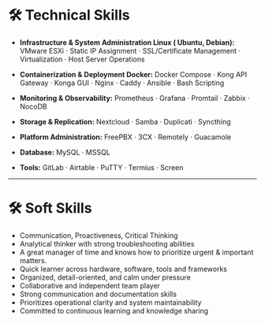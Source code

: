 # 🛠️ Technical Skills

- **Infrastructure & System Administration Linux ( Ubuntu, Debian):**
  VMware ESXi · Static IP Assignment · SSL/Certificate Management · Virtualization · Host Server Operations

- **Containerization & Deployment Docker:** Docker Compose · Kong API Gateway · Konga GUI · Nginx · Caddy · Ansible · Bash Scripting

- **Monitoring & Observability:** Prometheus · Grafana · Promtail · Zabbix · NocoDB

- **Storage & Replication:** Nextcloud · Samba · Duplicati · Syncthing

- **Platform Administration:** FreePBX · 3CX · Remotely · Guacamole

- **Database:** MySQL · MSSQL

- **Tools:** GitLab · Airtable · PuTTY · Termius · Screen

---

# 🛠️ Soft Skills

- Communication, Proactiveness, Critical Thinking
- Analytical thinker with strong troubleshooting abilities
- A great manager of time and knows how to prioritize urgent & important matters.
- Quick learner across hardware, software, tools and frameworks
- Organized, detail-oriented, and calm under pressure
- Collaborative and independent team player
- Strong communication and documentation skills
- Prioritizes operational clarity and system maintainability
- Committed to continuous learning and knowledge sharing
